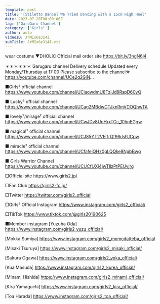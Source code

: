 ```yaml
---
template: post
title: '[Stiletto Dance] We Tried Dancing with a 15cm High Heel'
date: 2023-07-20T08:00:06Z
tag: ['GaruGaru Channel']
category: ['Girls²']
author: auto 
videoID: JrMIx6e314I
subTitle: JrMIx6e314I.vtt
---
```

wear costume
▼DHOLIC
Official mail order site
https://bit.ly/3ngN6j4


＊＊＊＊＊＊
Garugaru channel
Delivery schedule
Updated every Monday/Thursday at 17:00
Please subscribe to the channel☆
https://youtube.com/channel/UCe2q2GiN...

■Girls² official channel
https://www.youtube.com/channel/UCiaowdmU8TziJd9RspD60yQ

■ Lucky² official channel
https://www.youtube.com/channel/UCag2MBdwCTJknRmVDOQhwTA

■ lovely²/mirage² official channel
https://www.youtube.com/channel/UCwJDv8UoHrxTCc_10hnEGgw

■ magical² official channel
https://www.youtube.com/channel/UCJ85YT2VEl1rQf96dsPJCpw

■ miracle² official channel
https://www.youtube.com/channel/UCfafeiQHz0gLQQke8NpbBwg

■ Girls Warrior Channel
https://www.youtube.com/channel/UCUCfUXj4jwTllzPtPEUvjrg

□Official site
https://www.girls2.jp/

□Fan Club
https://girls2-fc.jp/

□Twitter
https://twitter.com/girls2_official

□Girls² Official Instagram
https://www.instagram.com/girls2_official/

□TikTok
https://www.tiktok.com/@girls20190625

■Member instagram
[Yuzuha Oda]
https://www.instagram.com/girls2_yuzu_official/

[Mokka Sumiya]
https://www.instagram.com/girls2_momodatteba_official

[Misaki Tsuruya]
https://www.instagram.com/girls2_misaki_official/

[Sakura Ogawa]
https://www.instagram.com/girls2_yoka_official/

[Kua Masuda]
https://www.instagram.com/girls2_kurea_official/

[Minami Hishida]
https://www.instagram.com/girls2_minami_official/

[Kira Yamaguchi]
https://www.instagram.com/girls2_kira_official/

[Toa Harada]
https://www.instagram.com/girls2_toa_official/